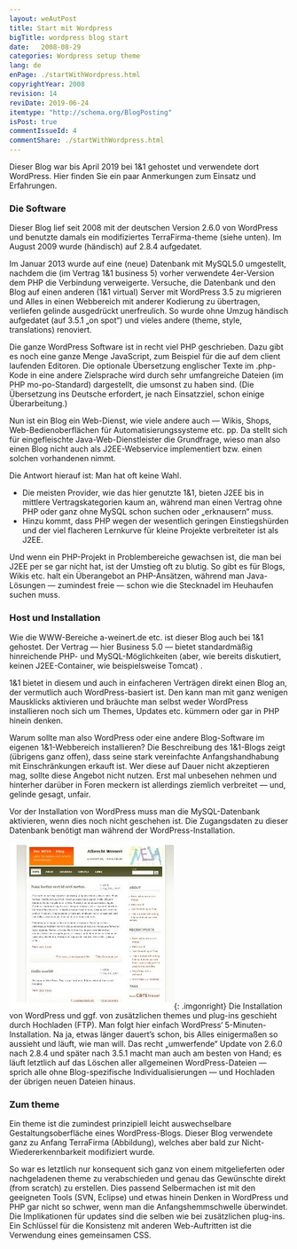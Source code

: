 ```yaml
---
layout: weAutPost
title: Start mit Wordpress
bigTitle: wordpress blog start
date:   2008-08-29
categories: Wordpress setup theme
lang: de
enPage: ./startWithWordpress.html
copyrightYear: 2008
revision: 14
reviDate: 2019-06-24
itemtype: "http://schema.org/BlogPosting"
isPost: true
commentIssueId: 4
commentShare: ./startWithWordpress.html
---
```


Dieser Blog war bis April 2019 bei 1&1 gehostet und verwendete dort 
WordPress. Hier finden Sie ein paar Anmerkungen zum Einsatz und Erfahrungen.

### Die Software
Dieser Blog lief seit 2008 mit der deutschen Version 2.6.0 von WordPress und 
benutzte damals ein modifiziertes TerraFirma-theme (siehe unten). Im August 2009 wurde (händisch) auf 2.8.4 aufgedatet.

Im Januar 2013 wurde auf eine (neue) Datenbank mit MySQL5.0 umgestellt, nachdem die (im Vertrag 1&1 business 5) vorher verwendete 4er-Version dem PHP die Verbindung verweigerte. Versuche, die Datenbank und den Blog auf einen anderen (1&1 virtual) Server mit WordPress 3.5 zu migrieren und Alles in einen Webbereich mit anderer Kodierung zu übertragen, verliefen gelinde ausgedrückt unerfreulich. So wurde ohne Umzug händisch aufgedatet (auf 3.5.1 „on spot“) und vieles andere (theme, style, translations) renoviert.

Die ganze WordPress Software ist in recht viel PHP geschrieben. Dazu gibt es noch eine ganze Menge JavaScript, zum Beispiel für die auf dem client laufenden Editoren. Die optionale Übersetzung englischer Texte im .php-Kode in eine andere Zielsprache wird durch sehr umfangreiche Dateien (im PHP mo-po-Standard) dargestellt, die umsonst zu haben sind. (Die Übersetzung ins Deutsche erfordert, je nach Einsatzziel, schon einige Überarbeitung.)

Nun ist ein Blog ein Web-Dienst, wie viele andere auch — Wikis, Shops, Web-Bedienoberflächen für Automatisierungssysteme etc. pp. Da stellt sich für eingefleischte Java-Web-Dienstleister die Grundfrage, wieso man also einen Blog nicht auch als J2EE-Webservice implementiert bzw. einen solchen vorhandenen nimmt.

Die Antwort hierauf ist: Man hat oft keine Wahl. 
- Die meisten Provider, wie das hier genutzte 1&1, bieten J2EE bis in mittlere Vertragskategorien kaum an, während man einen Vertrag ohne PHP oder ganz ohne MySQL schon suchen oder „erknausern“ muss. 
- Hinzu kommt, dass PHP wegen der wesentlich geringen Einstiegshürden und der viel flacheren Lernkurve für kleine Projekte verbreiteter ist als J2EE. 

Und wenn ein PHP-Projekt in Problembereiche gewachsen ist, die man bei J2EE per se gar nicht hat, ist der Umstieg oft zu blutig. So gibt es für Blogs, Wikis etc. halt ein Überangebot an PHP-Ansätzen, während man Java-Lösungen — zumindest freie — schon wie die Stecknadel im Heuhaufen suchen muss.

### Host und Installation
Wie die WWW-Bereiche a-weinert.de etc. ist dieser Blog auch bei 1&1 gehostet. Der Vertrag — hier Business 5.0 — bietet standardmäßig hinreichende PHP- und MySQL-Möglichkeiten (aber, wie bereits diskutiert, keinen J2EE-Container, wie beispielsweise Tomcat) .

1&1 bietet in diesem und auch in einfacheren Verträgen direkt einen Blog an, der vermutlich auch WordPress-basiert ist. Den kann man mit ganz wenigen Mausklicks aktivieren und bräuchte man selbst weder WordPress installieren noch sich um Themes, Updates etc. kümmern oder gar in PHP hinein denken.

Warum sollte man also WordPress oder eine andere Blog-Software im eigenen 1&1-Webbereich installieren? Die Beschreibung des 1&1-Blogs zeigt (übrigens ganz offen), dass seine stark vereinfachte Anfangshandhabung mit Einschränkungen erkauft ist. Wer diese auf Dauer nicht akzeptieren mag, sollte diese Angebot nicht nutzen. Erst mal unbesehen nehmen und hinterher darüber in Foren meckern ist allerdings ziemlich verbreitet — und, gelinde gesagt, unfair.

Vor der Installation von WordPress muss man die MySQL-Datenbank aktivieren, wenn dies noch nicht geschehen ist. Die Zugangsdaten zu dieser Datenbank benötigt man während der WordPress-Installation.

![terraFirma theme](/assets/images/oldStartTheme.jpg "Ursprüngliches Aussehen (TerraFirma) vor neuem theme"){: .imgonright}
Die Installation von WordPress und ggf. von zusätzlichen themes und plug-ins geschieht durch Hochladen (FTP). Man folgt hier einfach WordPress‘ 5-Minuten-Installation. Na ja, etwas länger dauert’s schon, bis Alles einigermaßen so aussieht und läuft, wie man will. Das recht „umwerfende“ Update von 2.6.0 nach 2.8.4 und später nach 3.5.1 macht man auch am besten von Hand; es läuft letztlich auf das Löschen aller allgemeinen WordPress-Dateien — sprich alle ohne Blog-spezifische Individualisierungen — und Hochladen der übrigen neuen Dateien hinaus.

### Zum theme

Ein theme ist die zumindest prinzipiell leicht auswechselbare Gestaltungsoberfläche eines WordPress-Blogs. Dieser Blog verwendete ganz zu Anfang TerraFirma (Abbildung), welches aber bald zur Nicht-Wiedererkennbarkeit modifiziert wurde.

So war es letztlich nur konsequent sich ganz von einem mitgelieferten oder nachgeladenen theme zu verabschieden und genau das Gewünschte direkt (from scratch) zu erstellen. Dies passend Selbermachen ist mit den geeigneten Tools (SVN, Eclipse) und etwas hinein Denken in WordPress und PHP gar nicht so schwer, wenn man die Anfangshemmschwelle überwindet. Die Implikationen für updates sind die selben wie bei zusätzlichen plug-ins. Ein Schlüssel für die Konsistenz mit anderen Web-Auftritten ist die Verwendung eines gemeinsamen CSS.